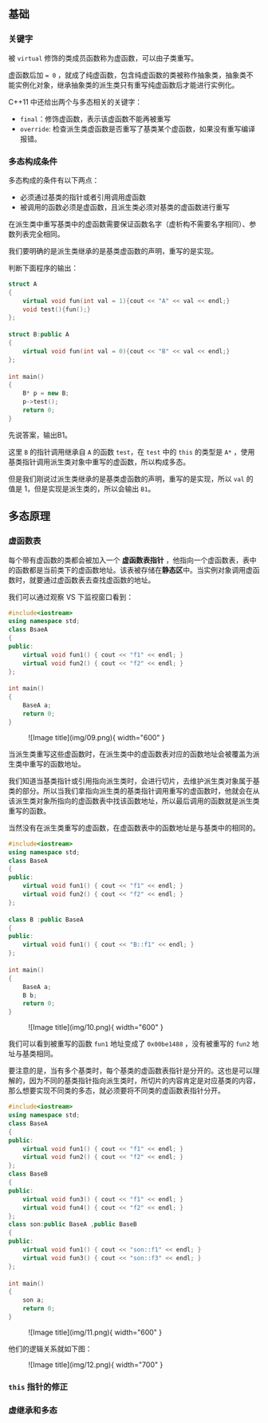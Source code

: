 

## **基础**

### **关键字**

被 `virtual` 修饰的类成员函数称为虚函数，可以由子类重写。

虚函数后加 `= 0` ，就成了纯虚函数，包含纯虚函数的类被称作抽象类，抽象类不能实例化对象，继承抽象类的派生类只有重写纯虚函数后才能进行实例化。

C++11 中还给出两个与多态相关的关键字：

- `final`：修饰虚函数，表示该虚函数不能再被重写
- `override`: 检查派生类虚函数是否重写了基类某个虚函数，如果没有重写编译报错。

### **多态构成条件**

多态构成的条件有以下两点：

- 必须通过基类的指针或者引用调用虚函数
- 被调用的函数必须是虚函数，且派生类必须对基类的虚函数进行重写

在派生类中重写基类中的虚函数需要保证函数名字（虚析构不需要名字相同）、参数列表完全相同。

我们要明确的是派生类继承的是基类虚函数的声明，重写的是实现。

判断下面程序的输出：

```cpp
struct A
{
    virtual void fun(int val = 1){cout << "A" << val << endl;}
    void test(){fun();}
};

struct B:public A
{
    virtual void fun(int val = 0){cout << "B" << val << endl;}
};

int main()
{
    B* p = new B;
    p->test();
    return 0;
}
```

先说答案，输出B1。

这里 `B` 的指针调用继承自 `A` 的函数 `test`，在 `test` 中的 `this` 的类型是 `A*` ，使用基类指针调用派生类对象中重写的虚函数，所以构成多态。

但是我们刚说过派生类继承的是基类虚函数的声明，重写的是实现，所以 `val` 的值是 1，但是实现是派生类的，所以会输出 `B1`。



## **多态原理**

### **虚函数表**

每个带有虚函数的类都会被加入一个 **虚函数表指针** ，他指向一个虚函数表，表中的函数都是当前类下的虚函数地址。该表被存储在**静态区**中。当实例对象调用虚函数时，就要通过虚函数表去查找虚函数的地址。

我们可以通过观察 VS 下监视窗口看到：

```cpp
#include<iostream>
using namespace std;
class BsaeA
{
public:
	virtual void fun1() { cout << "f1" << endl; }
	virtual void fun2() { cout << "f2" << endl; }
};

int main()
{
	BaseA a;
	return 0;
}
```

<figure markdown="span">
  ![Image title](img/09.png){ width="600" }
</figure>


当派生类重写这些虚函数时，在派生类中的虚函数表对应的函数地址会被覆盖为派生类中重写的函数地址。

我们知道当基类指针或引用指向派生类时，会进行切片，去维护派生类对象属于基类的部分。所以当我们拿指向派生类的基类指针调用重写的虚函数时，他就会在从该派生类对象所指向的虚函数表中找该函数地址，所以最后调用的函数就是派生类重写的函数。

当然没有在派生类重写的虚函数，在虚函数表中的函数地址是与基类中的相同的。

```cpp
#include<iostream>
using namespace std;
class BaseA
{
public:
	virtual void fun1() { cout << "f1" << endl; }
	virtual void fun2() { cout << "f2" << endl; }
};

class B :public BaseA
{
public:
	virtual void fun1() { cout << "B::f1" << endl; }
};

int main()
{
	BaseA a; 
	B b;
	return 0;
}
```

<figure markdown="span">
  ![Image title](img/10.png){ width="600" }
</figure>

我们可以看到被重写的函数 `fun1` 地址变成了 `0x00be1488` ，没有被重写的 `fun2` 地址与基类相同。

要注意的是，当有多个基类时，每个基类的虚函数表指针是分开的。这也是可以理解的，因为不同的基类指针指向派生类时，所切片的内容肯定是对应基类的内容，那么想要实现不同类的多态，就必须要将不同类的虚函数表指针分开。


```cpp
#include<iostream>
using namespace std;
class BaseA
{
public:
	virtual void fun1() { cout << "f1" << endl; }
	virtual void fun2() { cout << "f2" << endl; }
};
class BaseB
{
public:
	virtual void fun3() { cout << "f1" << endl; }
	virtual void fun4() { cout << "f2" << endl; }
};
class son:public BaseA ,public BaseB
{
public:
	virtual void fun1() { cout << "son::f1" << endl; }
	virtual void fun3() { cout << "son::f3" << endl; }
};

int main()
{
	son a;
	return 0;
}
```

<figure markdown="span">
  ![Image title](img/11.png){ width="600" }
</figure>

他们的逻辑关系就如下图：

<figure markdown="span">
  ![Image title](img/12.png){ width="700" }
</figure>



### **`this` 指针的修正**


### **虚继承和多态**

